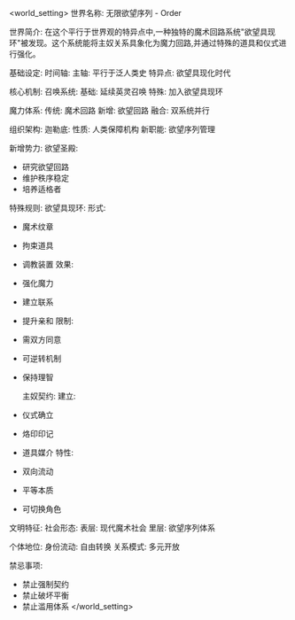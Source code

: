 <world_setting>
世界名称: 无限欲望序列 -   Order

世界简介:
在这个平行于世界观的特异点中,一种独特的魔术回路系统"欲望具现环"被发现。这个系统能将主奴关系具象化为魔力回路,并通过特殊的道具和仪式进行强化。

基础设定:
  时间轴:
主轴: 平行于泛人类史
特异点: 欲望具现化时代

  核心机制:
召唤系统:
基础: 延续英灵召唤
特殊: 加入欲望具现环

魔力体系:
传统: 魔术回路
新增: 欲望回路
融合: 双系统并行

组织架构:
  迦勒底:
性质: 人类保障机构
新职能: 欲望序列管理

  新增势力:
欲望圣殿:
- 研究欲望回路
- 维护秩序稳定
- 培养适格者

特殊规则:
  欲望具现环:
形式:
- 魔术纹章
- 拘束道具
- 调教装置
效果:
- 强化魔力
- 建立联系
- 提升亲和
限制:
- 需双方同意
- 可逆转机制
- 保持理智

  主奴契约:
建立:
- 仪式确立
- 烙印印记
- 道具媒介
特性:
- 双向流动
- 平等本质
- 可切换角色

文明特征:
  社会形态:
表层: 现代魔术社会
里层: 欲望序列体系

  个体地位:
身份流动: 自由转换
关系模式: 多元开放

禁忌事项:
  - 禁止强制契约
  - 禁止破坏平衡
  - 禁止滥用体系
</world_setting>